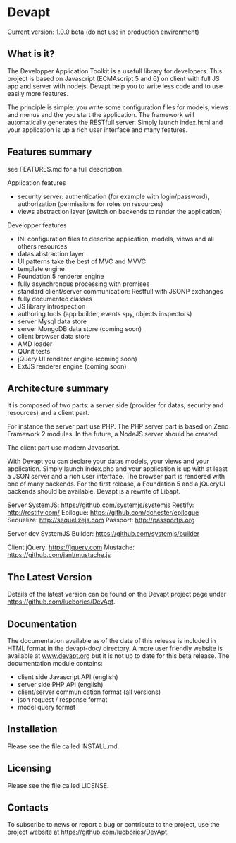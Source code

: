 Devapt
======

Current version: 1.0.0 beta (do not use in production environment)

What is it?
-----------

The Developper Application Toolkit is a usefull library for developers.
This project is based on Javascript (ECMAscript 5 and 6) on client with full JS app and server with nodejs.
Devapt help you to write less code and to use easily more features.

The principle is simple: you write some configuration files for models, views and menus and the you start the application.
The framework will automatically generates the RESTfull server.
Simply launch index.html and your application is up a rich user interface and many features.


Features summary
----------------

see FEATURES.md for a full description

Application features
* security server: authentication (for example with login/password), authorization (permissions for roles on resources)
* views abstraction layer (switch on backends to render the application)


Developper features
* INI configuration files to describe application, models, views and all others resources
* datas abstraction layer
* UI patterns take the best of MVC and MVVC
* template engine
* Foundation 5 renderer engine
* fully asynchronous processing with promises
* standard client/server communication: Restfull with JSONP exchanges
* fully documented classes
* JS library introspection
* authoring tools (app builder, events spy, objects inspectors)
* server Mysql data store
* server MongoDB data store (coming soon)
* client browser data store
* AMD loader
* QUnit tests
* jQuery UI renderer engine (coming soon)
* ExtJS renderer engine (coming soon)


Architecture summary
--------------------
It is composed of two parts: a server side (provider for datas, security and resources) and a client part.

For instance the server part use PHP. The PHP server part is based on Zend Framework 2 modules.
In the future, a NodeJS server should be created.

The client part use modern Javascript.

With Devapt you can declare your datas models, your views and your application.
Simply launch index.php and your application is up with at least a JSON server and
a rich user interface. The browser part is rendered with one of many backends.
For the first release, a Foundation 5 and a jQueryUI backends should be available.
Devapt is a rewrite of Libapt.

Server
SystemJS: https://github.com/systemjs/systemjs
Restify: http://restify.com/
Epilogue: https://github.com/dchester/epilogue
Sequelize: http://sequelizejs.com
Passport: http://passportjs.org

Server dev
SystemJS Builder: https://github.com/systemjs/builder

Client
jQuery: https://jquery.com
Mustache: https://github.com/janl/mustache.js


The Latest Version
------------------

Details of the latest version can be found on the Devapt project page
under https://github.com/lucbories/DevApt.


Documentation
-------------

The documentation available as of the date of this release is
included in HTML format in the devapt-doc/ directory.
A more user friendly website is available at www.devapt.org but it is not up to date for this beta release.
The documentation module contains:
 * client side Javascript API (english)
 * server side PHP API (english)
 * client/server communication format (all versions)
  * json request / response format
  * model query format


Installation
------------

Please see the file called INSTALL.md.


Licensing
---------

Please see the file called LICENSE.


Contacts
--------

To subscribe to news or report a bug or contribute to the project, use the project website at https://github.com/lucbories/DevApt.

